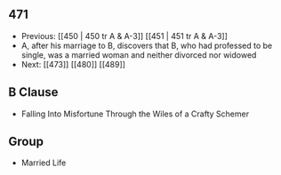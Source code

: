 ## 471
- Previous: [[450 | 450 tr A &amp; A-3]] [[451 | 451 tr A &amp; A-3]] 
- A, after his marriage to B, discovers that B, who had professed to be single, was a married woman and neither divorced nor widowed
- Next: [[473]] [[480]] [[489]] 

## B Clause
- Falling Into Misfortune Through the Wiles of a Crafty Schemer

## Group
- Married Life

